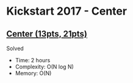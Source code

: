 # Kickstart 2017 - Center

## [Center (13pts, 21pts)](https://codingcompetitions.withgoogle.com/kickstart/round/0000000000201d27/0000000000201c01)

Solved

* Time: 2 hours
* Complexity: O(N log N)
* Memory: O(N)
